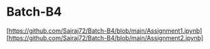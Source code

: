 # Batch-B4
[https://github.com/Sairaj72/Batch-B4/blob/main/Assignment1.ipynb]
[https://github.com/Sairaj72/Batch-B4/blob/main/Assignment2.ipynb]
